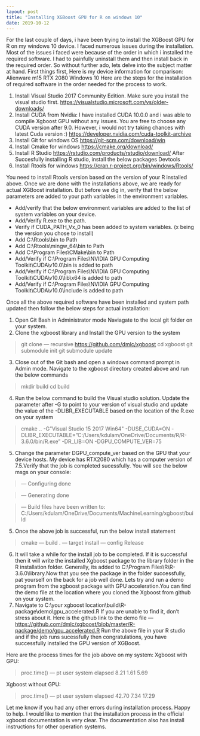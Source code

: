 ```yaml
---
layout: post
title: "Installing XGBoost GPU for R on windows 10"
date: 2019-10-12
---
```


For the last couple of days, i have been trying to install the XGBoost GPU for R on my windows 10 device. I faced numerous issues during the installation. Most of the issues i faced were because of the order in which i installed the required software. I had to painfully uninstall them and then install back in the required order. So without further ado, lets delve into the subject matter at hand.
First things first, Here is my device information for comparison:
Alienware m15
RTX 2080
Windows 10
Here are the steps for the installation of required software in the order needed for the process to work.
1. Install Visual Studio 2017 Community Edition. Make sure you install the visual studio first.
https://visualstudio.microsoft.com/vs/older-downloads/
2. Install CUDA from Nvidia: I have installed CUDA 10.0.0 and i was able to compile Xgboost GPU without any issues. You are free to choose any CUDA version after 9.0. However, i would not try taking chances with latest Cuda version :)
https://developer.nvidia.com/cuda-toolkit-archive
3. Install Git for windows OS
https://git-scm.com/download/win
4. Install Cmake for windows
https://cmake.org/download/
5. Install R Studio
https://rstudio.com/products/rstudio/download/
After Succesfully installing R studio, install the below packages
Devtools
6. Install Rtools for windows
https://cran.r-project.org/bin/windows/Rtools/

You need to install Rtools version based on the version of your R installed above.
Once we are done with the installations above, we are ready for actual XGBoost installation. But before we dig in, verify that the below parameters are added to your path variables in the environment variables.
- Add/verify that the below environment variables are added to the list of system variables on your device.
- Add/Verify R.exe to the path.
- Verify if CUDA_PATH_Vx_0 has been added to system variables. (x being the version you chose to install)
- Add C:\Rtools\bin to Path
- Add C:\Rtools\mingw_64\bin to Path
- Add C:\Program Files\CMake\bin to Path
- Add/Verify if C:\Program Files\NVIDIA GPU Computing Toolkit\CUDA\v10.0\bin is added to path
- Add/Verify if C:\Program Files\NVIDIA GPU Computing Toolkit\CUDA\v10.0\lib\x64 is added to path
- Add/Verify if C:\Program Files\NVIDIA GPU Computing Toolkit\CUDA\v10.0\include is added to path

Once all the above required software have been installed and system path updated then follow the below steps for actual installation:
1. Open Git Bash in Administrator mode
Naviagate to the local git folder on your system.
2. Clone the xgboost library and Install the GPU version to the system
>git clone — recursive https://github.com/dmlc/xgboost
>cd xgboost
>git submodule init
>git submodule update
3. Close out of the Git bash and open a windows command prompt in Admin mode. Navigate to the xgboost directory created above and run the below commands
>mkdir build
>cd build
4. Run the below command to build the Visual studio solution. Update the parameter after -G to point to your version of visual studio and update the value of the -DLIBR_EXECUTABLE based on the location of the R.exe on your system
>cmake .. -G”Visual Studio 15 2017 Win64" -DUSE_CUDA=ON -DLIBR_EXECUTABLE=”C:/Users/kdulam/OneDrive/Documents/R/R-3.6.0/bin/R.exe” -DR_LIB=ON -DGPU_COMPUTE_VER=75
5. Change the parameter DGPU_compute_ver based on the GPU that your device hosts. My device has RTX2080 which has a computer version of 7.5.Verify that the job is completed sucessfully. You will see the below msgs on your console:
>— Configuring done

>— Generating done

>— Build files have been written to: C:/Users/kdulam/OneDrive/Documents/MachineLearning/xgboost/build

5. Once the above job is successful, run the below install statement
>cmake — build . — target install — config Release
6. It will take a while for the install job to be completed. If it is successful then it will write the installed Xgboost package to the library folder in the R installation folder. Generally, its added to C:\Program Files\R\R-3.6.0\library.Now that you see the package in the folder successfully, pat yourself on the back for a job well done. Lets try and run a demo program from the xgboost package with GPU acceleration.You can find the demo file at the location where you cloned the Xgboost from github on your system.
7. Navigate to C:\your xgboost location\build\R-package\demo\gpu_accelerated.R
If you are unable to find it, don’t stress about it. Here is the github link to the demo file — https://github.com/dmlc/xgboost/blob/master/R-package/demo/gpu_accelerated.R
Run the above file in your R studio and if the job runs sucessfully then congratulations, you have successfully installed the GPU version of XGBoost.

Here are the process times for the job above on my system:
Xgboost with GPU:

> proc.time() — pt
user system elapsed
8.21 1.61 5.69

Xgboost without GPU:
> proc.time() — pt
user system elapsed
42.70 7.34 17.29

Let me know if you had any other errors during installation process. Happy to help. I would like to mention that the installation process in the official xgboost documentation is very clear. The documentation also has install instructions for other operation systems.
